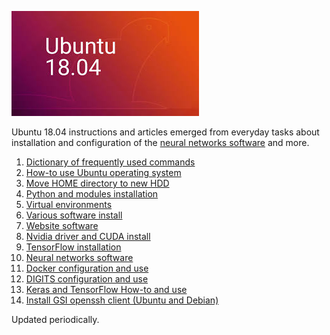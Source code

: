 ![Ubuntu 18.04](data/ubuntu-18-04.jpg)

Ubuntu 18.04 instructions and articles emerged from everyday tasks
about installation and configuration of the
[neural networks software](10_Neural_networks_software.md)
and more.

   01. [Dictionary of frequently used commands](01_Commands_dictionary.md)
   02. [How-to use Ubuntu operating system](02_How-tos.md)
   03. [Move HOME directory to new HDD](03_Move_HOME_to_new_HDD.md)
   04. [Python and modules installation](04_Python_installation.md)
   05. [Virtual environments](05_Virtual_environments.md)
   06. [Various software install](06_Various_software_install.md)
   07. [Website software](07_Website_software.md)
   08. [Nvidia driver and CUDA install](08_Nvidia_driver_and_CUDA_install.md)
   09. [TensorFlow installation](09_TensorFlow_installation.md)
   10. [Neural networks software](10_Neural_networks_software.md)
   11. [Docker configuration and use](11_Docker_configuration.md)
   12. [DIGITS configuration and use](12_Nvidia_DIGITS.md)
   13. [Keras and TensorFlow How-to and use](13_Keras_and_TensorFlow_how-tos.md)
   14. [Install GSI openssh client (Ubuntu and Debian)](14_Install_GSI_openssh_client.md)

Updated periodically.
